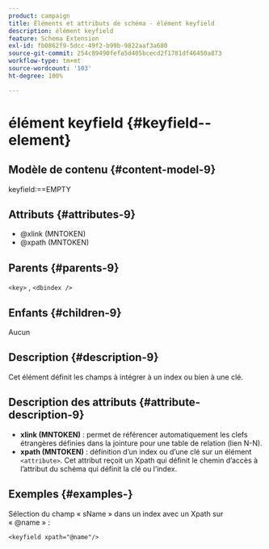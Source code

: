 ```yaml
---
product: campaign
title: Éléments et attributs de schéma - élément keyfield
description: élément keyfield
feature: Schema Extension
exl-id: fb0862f9-5dcc-49f2-b99b-9822aaf3a680
source-git-commit: 254c89490fefa5d405bcecd2f1781df46450a873
workflow-type: tm+mt
source-wordcount: '103'
ht-degree: 100%

---
```


# élément keyfield {#keyfield--element}


## Modèle de contenu {#content-model-9}

keyfield:==EMPTY

## Attributs {#attributes-9}

* @xlink (MNTOKEN)
* @xpath (MNTOKEN)

## Parents {#parents-9}

`<key>`  ,  `<dbindex />`

## Enfants {#children-9}

Aucun

## Description {#description-9}

Cet élément définit les champs à intégrer à un index ou bien à une clé.

## Description des attributs {#attribute-description-9}

* **xlink (MNTOKEN)** : permet de référencer automatiquement les clefs étrangères définies dans la jointure pour une table de relation (lien N-N).
* **xpath (MNTOKEN)** : définition d’un index ou d’une clé sur un élément `<attribute>`. Cet attribut reçoit un Xpath qui définit le chemin d’accès à l’attribut du schéma qui définit la clé ou l’index.

## Exemples       {#examples-}

Sélection du champ « sName » dans un index avec un Xpath sur « @name » :

```
<keyfield xpath="@name"/>
```

